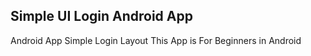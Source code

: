 ## Simple UI Login Android App
Android App Simple Login Layout This App is For Beginners in Android
